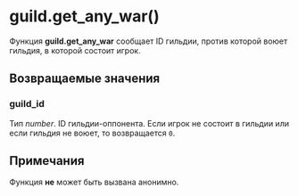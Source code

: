 # guild.get_any_war()
Функция **guild.get_any_war** сообщает ID гильдии, против которой воюет гильдия, в которой состоит игрок.

## Возвращаемые значения
### guild_id
Тип *number*. ID гильдии-оппонента. Если игрок не состоит в гильдии или если гильдия не воюет, то возвращается `0`.

## Примечания
Функция **не** может быть вызвана анонимно.